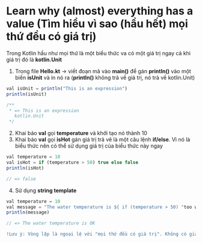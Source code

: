 # Learn why (almost) everything has a value (Tìm hiểu vì sao (hầu hết) mọi thứ đều có giá trị)

Trong Kotlin hầu như mọi thứ là một biểu thức va có một giá trị ngay cả khi giá trị đó là **kotlin.Unit**

1. Trong file **Hello.kt** -> viết đoạn mã vào **main()** để gán **println()** vào một biến **isUnit** và in nó ra (**println()** không trả về giá trị, nó trả về kotlin.Unit)

```js
val isUnit = println("This is an expression")
println(isUnit)

/**
 * => This is an expression
   kotlin.Unit
 */
```

2. Khai báo **val** gọi **temperature** và khởi tạo nó thành 10
3. Khai báo **val** gọi **isHot** gán giá trị trả vê là một câu lệnh **if/else**. Vì nó là biểu thức nên có thể sử dụng giá trị của biểu thức này ngay

```js
val temperature = 10
val isHot = if (temperature > 50) true else false
println(isHot)

// => false
```

4. Sử dụng **string template**

```js
val temperature = 10
val message = "The water temperature is ${ if (temperature > 50) "too warm" else "OK" }."
println(message)

// => The water temperature is OK
```

```diff
!Lưu ý: Vòng lặp là ngoại lệ với "mọi thứ đều có giá trị". Không có giá trị hợp lý cho for loop hoặc while loop, vì vậy chúng không có giá trị. Nếu cố gắng gán giá trị của vòng lặp cho một thứ gì đó, trình biên dịch sẽ báo lỗi.
```
